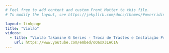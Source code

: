 ```yaml
---
# Feel free to add content and custom Front Matter to this file.
# To modify the layout, see https://jekyllrb.com/docs/themes/#overriding-theme-defaults

layout: linkpage
title: "Violão"
videos:
  - title: "Violão Takamine G Series - Troca de Trastes e Instalação Pré Fishman | Sergio Grassi Luthier"
    url: https://www.youtube.com/embed/oOaxX3LAC1A
---
```

